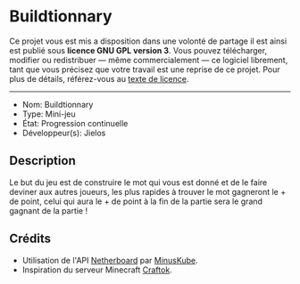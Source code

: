 # Buildtionnary
Ce projet vous est mis a disposition dans une volonté de partage il est ainsi est publié sous **licence GNU GPL version 3**. Vous pouvez télécharger, modifier ou redistribuer — même commercialement — ce logiciel librement, tant que vous précisez que votre travail est une reprise de ce projet. 
Pour plus de détails, référez-vous au [texte de licence](LICENSE).

---
- Nom: Buildtionnary
- Type: Mini-jeu
- État: Progression continuelle
- Développeur(s): Jielos

## Description
Le but du jeu est de construire le mot qui vous est donné et de le faire deviner aux autres joueurs, les plus rapides à trouver le mot gagneront le + de point, celui qui aura le + de point à la fin de la partie sera le grand gagnant de la partie !

## Crédits
- Utilisation de l'API [Netherboard](https://github.com/MinusKube/Netherboard/) par [MinusKube](https://github.com/MinusKube).
- Inspiration du serveur Minecraft [Craftok](https://craftok.fr/).
